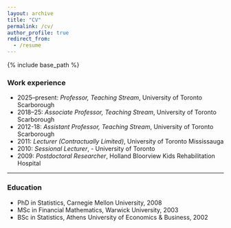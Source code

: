 ```yaml
---
layout: archive
title: "CV"
permalink: /cv/
author_profile: true
redirect_from:
  - /resume
---
```


{% include base_path %}


### Work experience

+ 2025–present: *Professor, Teaching Stream*, University of Toronto Scarborough
+ 2018–25: *Associate Professor, Teaching Stream*, University of Toronto Scarborough
+ 2012-18: *Assistant Professor, Teaching Stream*, University of Toronto Scarborough
+ 2011: *Lecturer (Contractually Limited)*, University of Toronto Mississauga
+ 2010: *Sessional Lecturer*, - University of Toronto
+ 2009: *Postdoctoral Researcher*, Holland Bloorview Kids Rehabilitation Hospital
	

----

### Education
+ PhD in Statistics, Carnegie Mellon University, 2008
+ MSc in Financial Mathematics, Warwick University, 2003
+ BSc in Statistics, Athens University of Economics & Business, 2002

<!--
----
  
### Publications
  <ul>{% for post in site.publications %}
    {% include archive-single-cv.html %}
  {% endfor %}</ul>
  
### Talks
  <ul>{% for post in site.talks %}
    {% include archive-single-talk-cv.html %}
  {% endfor %}</ul>
  -->

